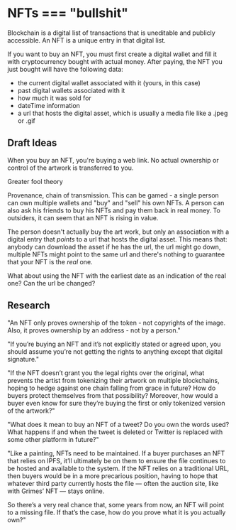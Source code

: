<link rel="stylesheet" href="assets/style.css" />

# NFTs === "bullshit"
Blockchain is a digital list of transactions that is uneditable and publicly accessible. An NFT is a unique entry in that digital list. 

If you want to buy an NFT, you must first create a digital wallet and fill it with cryptocurrency bought with actual money. After paying, the NFT you just bought will have the following data: 

* the current digital wallet associated with it (yours, in this case)
* past digital wallets associated with it
* how much it was sold for
* dateTime information
* a url that hosts the digital asset, which is usually a media file like a .jpeg or .gif

## Draft Ideas

When you buy an NFT, you're buying a web link. No actual ownership or control of the artwork is transferred to you.

Greater fool theory

Provenance, chain of transmission. This can be gamed - a single person can own multiple wallets and "buy" and "sell" his own NFTs. A person can also ask his friends to buy his NFTs and pay them back in real money. To outsiders, it can seem that an NFT is rising in value.

The person doesn't actually buy the art work, but only an association with a digital entry that _points_ to a url that hosts the digital asset. This means that: anybody can download the asset if he has the url, the url might go down, multiple NFTs might point to the same url and there's nothing to guarantee that your NFT is the _real_ one. 

What about using the NFT with the earliest date as an indication of the real one? Can the url be changed?

## Research

"An NFT only proves ownership of the token - not copyrights of the image. Also, it proves ownership by an address - not by a person."

"If you’re buying an NFT and it’s not explicitly stated or agreed upon, you should assume you’re not getting the rights to anything except that digital signature."

"If the NFT doesn’t grant you the legal rights over the original, what prevents the artist from tokenizing their artwork on multiple blockchains, hoping to hedge against one chain falling from grace in future? How do buyers protect themselves from that possibility? Moreover, how would a buyer even know for sure they’re buying the first or only tokenized version of the artwork?"

"What does it mean to buy an NFT of a tweet? Do you own the words used? What happens if and when the tweet is deleted or Twitter is replaced with some other platform in future?"

"Like a painting, NFTs need to be maintained. If a buyer purchases an NFT that relies on IPFS, it’ll ultimately be on them to ensure the file continues to be hosted and available to the system. If the NFT relies on a traditional URL, then buyers would be in a more precarious position, having to hope that whatever third party currently hosts the file — often the auction site, like with Grimes’ NFT — stays online.

So there’s a very real chance that, some years from now, an NFT will point to a missing file. If that’s the case, how do you prove what it is you actually own?"












